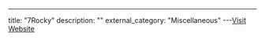 ---
title: "7Rocky"
description: ""
external_category: "Miscellaneous"
---[Visit Website](https://github.com/7Rocky)

